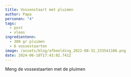 ```yaml
---
title: Vossenstaart met pluimen
author: Papa
personen: "4"
tags:
  - post
  - vlees
ingredientenn:
  - 300 gr pluimen
  - 6 vossestaarten
image: /assets/blog/afbeelding_2022-08-31_233541106.png
date: 2024-06-18T17:43:02.741Z
---
```

Meng de vossestaarten met de pluimen